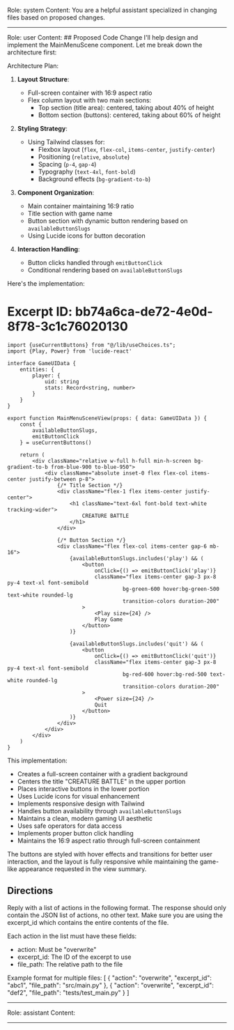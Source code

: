 Role: system
Content: You are a helpful assistant specialized in changing files based on proposed changes.
__________________
Role: user
Content: ## Proposed Code Change
I'll help design and implement the MainMenuScene component. Let me break down the architecture first:

Architecture Plan:
1. **Layout Structure**:
   - Full-screen container with 16:9 aspect ratio
   - Flex column layout with two main sections:
     - Top section (title area): centered, taking about 40% of height
     - Bottom section (buttons): centered, taking about 60% of height

2. **Styling Strategy**:
   - Using Tailwind classes for:
     - Flexbox layout (`flex`, `flex-col`, `items-center`, `justify-center`)
     - Positioning (`relative`, `absolute`)
     - Spacing (`p-4`, `gap-4`)
     - Typography (`text-4xl`, `font-bold`)
     - Background effects (`bg-gradient-to-b`)

3. **Component Organization**:
   - Main container maintaining 16:9 ratio
   - Title section with game name
   - Button section with dynamic button rendering based on `availableButtonSlugs`
   - Using Lucide icons for button decoration

4. **Interaction Handling**:
   - Button clicks handled through `emitButtonClick`
   - Conditional rendering based on `availableButtonSlugs`

Here's the implementation:

# Excerpt ID: bb74a6ca-de72-4e0d-8f78-3c1c76020130
```tsx main_game/templates/MainMenuScene.tsx
import {useCurrentButtons} from "@/lib/useChoices.ts";
import {Play, Power} from 'lucide-react'

interface GameUIData {
    entities: {
        player: {
            uid: string
            stats: Record<string, number>
        }
    }
}

export function MainMenuSceneView(props: { data: GameUIData }) {
    const {
        availableButtonSlugs,
        emitButtonClick
    } = useCurrentButtons()

    return (
        <div className="relative w-full h-full min-h-screen bg-gradient-to-b from-blue-900 to-blue-950">
            <div className="absolute inset-0 flex flex-col items-center justify-between p-8">
                {/* Title Section */}
                <div className="flex-1 flex items-center justify-center">
                    <h1 className="text-6xl font-bold text-white tracking-wider">
                        CREATURE BATTLE
                    </h1>
                </div>

                {/* Button Section */}
                <div className="flex flex-col items-center gap-6 mb-16">
                    {availableButtonSlugs.includes('play') && (
                        <button
                            onClick={() => emitButtonClick('play')}
                            className="flex items-center gap-3 px-8 py-4 text-xl font-semibold 
                                     bg-green-600 hover:bg-green-500 text-white rounded-lg 
                                     transition-colors duration-200"
                        >
                            <Play size={24} />
                            Play Game
                        </button>
                    )}

                    {availableButtonSlugs.includes('quit') && (
                        <button
                            onClick={() => emitButtonClick('quit')}
                            className="flex items-center gap-3 px-8 py-4 text-xl font-semibold 
                                     bg-red-600 hover:bg-red-500 text-white rounded-lg 
                                     transition-colors duration-200"
                        >
                            <Power size={24} />
                            Quit
                        </button>
                    )}
                </div>
            </div>
        </div>
    )
}
```

This implementation:
- Creates a full-screen container with a gradient background
- Centers the title "CREATURE BATTLE" in the upper portion
- Places interactive buttons in the lower portion
- Uses Lucide icons for visual enhancement
- Implements responsive design with Tailwind
- Handles button availability through `availableButtonSlugs`
- Maintains a clean, modern gaming UI aesthetic
- Uses safe operators for data access
- Implements proper button click handling
- Maintains the 16:9 aspect ratio through full-screen containment

The buttons are styled with hover effects and transitions for better user interaction, and the layout is fully responsive while maintaining the game-like appearance requested in the view summary.

## Directions
Reply with a list of actions in the following format. The response should only contain the JSON list of actions, no other text.
Make sure you are using the excerpt_id which contains the entire contents of the file.

Each action in the list must have these fields:
- action: Must be "overwrite"
- excerpt_id: The ID of the excerpt to use
- file_path: The relative path to the file

Example format for multiple files:
[
    {
        "action": "overwrite",
        "excerpt_id": "abc1",
        "file_path": "src/main.py"
    },
    {
        "action": "overwrite",
        "excerpt_id": "def2",
        "file_path": "tests/test_main.py"
    }
]
__________________
Role: assistant
Content: 
__________________
